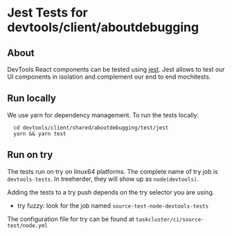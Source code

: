# Jest Tests for devtools/client/aboutdebugging

## About

DevTools React components can be tested using [jest](https://jestjs.io/). Jest allows to test our UI components in isolation and complement our end to end mochitests.

## Run locally

We use yarn for dependency management. To run the tests locally:
```
  cd devtools/client/shared/aboutdebugging/test/jest
  yarn && yarn test
```

## Run on try

The tests run on try on linux64 platforms. The complete name of try job is `devtools-tests`. In treeherder, they will show up as `node(devtools)`.

Adding the tests to a try push depends on the try selector you are using.
- try fuzzy: look for the job named `source-test-node-devtools-tests`

The configuration file for try can be found at `taskcluster/ci/source-test/node.yml`

